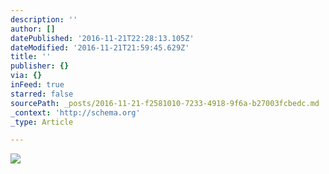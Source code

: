 ```yaml
---
description: ''
author: []
datePublished: '2016-11-21T22:28:13.105Z'
dateModified: '2016-11-21T21:59:45.629Z'
title: ''
publisher: {}
via: {}
inFeed: true
starred: false
sourcePath: _posts/2016-11-21-f2581010-7233-4918-9f6a-b27003fcbedc.md
_context: 'http://schema.org'
_type: Article

---
```

![](https://the-grid-user-content.s3-us-west-2.amazonaws.com/e3f6e4bd-e369-4ce4-befc-95eafc2361ed.jpg)